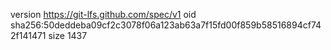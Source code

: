 version https://git-lfs.github.com/spec/v1
oid sha256:50deddeba09cf2c3078f06a123ab63a7f15fd00f859b58516894cf742f141471
size 1437
